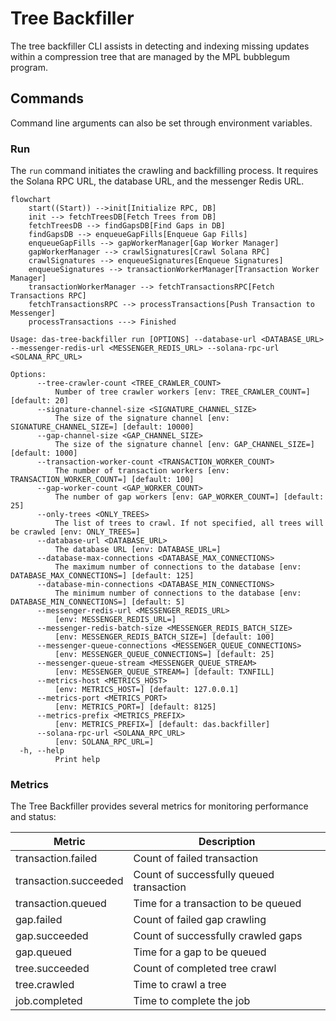 # Tree Backfiller

The tree backfiller CLI assists in detecting and indexing missing updates within a compression tree that are managed by the MPL bubblegum program.

## Commands

Command line arguments can also be set through environment variables.

### Run

The `run` command initiates the crawling and backfilling process. It requires the Solana RPC URL, the database URL, and the messenger Redis URL.

```mermaid
flowchart
    start((Start)) -->init[Initialize RPC, DB]
    init --> fetchTreesDB[Fetch Trees from DB]
    fetchTreesDB --> findGapsDB[Find Gaps in DB]
    findGapsDB --> enqueueGapFills[Enqueue Gap Fills]
    enqueueGapFills --> gapWorkerManager[Gap Worker Manager]
    gapWorkerManager --> crawlSignatures[Crawl Solana RPC]
    crawlSignatures --> enqueueSignatures[Enqueue Signatures]
    enqueueSignatures --> transactionWorkerManager[Transaction Worker Manager]
    transactionWorkerManager --> fetchTransactionsRPC[Fetch Transactions RPC]
    fetchTransactionsRPC --> processTransactions[Push Transaction to Messenger]
    processTransactions ---> Finished
```

```
Usage: das-tree-backfiller run [OPTIONS] --database-url <DATABASE_URL> --messenger-redis-url <MESSENGER_REDIS_URL> --solana-rpc-url <SOLANA_RPC_URL>

Options:
      --tree-crawler-count <TREE_CRAWLER_COUNT>
          Number of tree crawler workers [env: TREE_CRAWLER_COUNT=] [default: 20]
      --signature-channel-size <SIGNATURE_CHANNEL_SIZE>
          The size of the signature channel [env: SIGNATURE_CHANNEL_SIZE=] [default: 10000]
      --gap-channel-size <GAP_CHANNEL_SIZE>
          The size of the signature channel [env: GAP_CHANNEL_SIZE=] [default: 1000]
      --transaction-worker-count <TRANSACTION_WORKER_COUNT>
          The number of transaction workers [env: TRANSACTION_WORKER_COUNT=] [default: 100]
      --gap-worker-count <GAP_WORKER_COUNT>
          The number of gap workers [env: GAP_WORKER_COUNT=] [default: 25]
      --only-trees <ONLY_TREES>
          The list of trees to crawl. If not specified, all trees will be crawled [env: ONLY_TREES=]
      --database-url <DATABASE_URL>
          The database URL [env: DATABASE_URL=]
      --database-max-connections <DATABASE_MAX_CONNECTIONS>
          The maximum number of connections to the database [env: DATABASE_MAX_CONNECTIONS=] [default: 125]
      --database-min-connections <DATABASE_MIN_CONNECTIONS>
          The minimum number of connections to the database [env: DATABASE_MIN_CONNECTIONS=] [default: 5]
      --messenger-redis-url <MESSENGER_REDIS_URL>
          [env: MESSENGER_REDIS_URL=]
      --messenger-redis-batch-size <MESSENGER_REDIS_BATCH_SIZE>
          [env: MESSENGER_REDIS_BATCH_SIZE=] [default: 100]
      --messenger-queue-connections <MESSENGER_QUEUE_CONNECTIONS>
          [env: MESSENGER_QUEUE_CONNECTIONS=] [default: 25]
      --messenger-queue-stream <MESSENGER_QUEUE_STREAM>
          [env: MESSENGER_QUEUE_STREAM=] [default: TXNFILL]
      --metrics-host <METRICS_HOST>
          [env: METRICS_HOST=] [default: 127.0.0.1]
      --metrics-port <METRICS_PORT>
          [env: METRICS_PORT=] [default: 8125]
      --metrics-prefix <METRICS_PREFIX>
          [env: METRICS_PREFIX=] [default: das.backfiller]
      --solana-rpc-url <SOLANA_RPC_URL>
          [env: SOLANA_RPC_URL=]
  -h, --help
          Print help
```

### Metrics

The Tree Backfiller provides several metrics for monitoring performance and status:

Metric | Description
--- | ---
transaction.failed | Count of failed transaction
transaction.succeeded | Count of successfully queued transaction
transaction.queued | Time for a transaction to be queued
gap.failed | Count of failed gap crawling
gap.succeeded | Count of successfully crawled gaps
gap.queued | Time for a gap to be queued
tree.succeeded | Count of completed tree crawl
tree.crawled | Time to crawl a tree
job.completed | Time to complete the job
